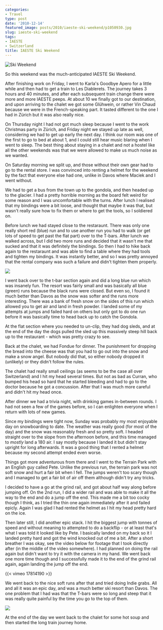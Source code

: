 ```yaml
---
categories:
- Travel
type: post
date: '2010-12-14'
featured_image: posts/2010/iaeste-ski-weekend/p1050930.jpg
slug: iaeste-ski-weekend
tags:
- IAESTE
- Switzerland
title: IAESTE Ski Weekend
---
```


![Ski Weekend](p1050930.jpg)

So this weekend was the much-anticipated IAESTE Ski Weekend.

After finishing work on Friday, I went to Karla's Goodbye Apero for a little while and then had to get a train to Les Diablerets. The journey takes 3 hours and 40 minutes, and after each subsequent train change there were more and more IAESTE peeps. At about 10 we finally got to our destination, and upon arriving to the chalet we got some Glühwein, or rather Vin Chaud because we were in the French-speaking part. It tasted different to the one I had in Zürich but it was also really nice.

On Thursday night I had not got much sleep because I went to the work Christmas party in Zürich, and Friday night we stayed up late as well, considering we had to get up early the next day. I think our room was one of the first to go to bed at about 1, and I could still hear music blaring when I went to sleep. The best thing about staying in a chalet and not a hostel like all the other weekends was that we were allowed to make us much noise as we wanted.

On Saturday morning we split up, and those without their own gear had to go to the rental store. I was convinced into renting a helmet for the weekend by the fact that everyone else had one, unlike in Davos where Maciek and I went without.

We had to get a bus from the town up to the gondola, and then headed up to the glacier. I had a pretty horrible morning as the board felt weird for some reason and I was uncomfortable with the turns. After lunch I realised that my bindings were a bit loose, and thought that maybe it was that, but wasn't really sure how to fix them or where to get the tools, so I soldiered on.

Before lunch we had stayed close to the restaraunt. There was only one really short red (blue) run and to use another run you had to walk (or get lots of speed to get past the flat part) over to the T-bars. After lunch we walked across, but I did two more runs and decided that it wasn't me that sucked and that it was definitely the bindings. So then I had to hike back again to the restaraunt and was able to find a table where they had tools and tighten my bindings. It was instantly better, and so I was pretty annoyed that the rental company was such a failure and didn't tighten them properly.

![](P1050977.jpg)

I went back over to the t-bar section again and did a long blue run which was insanely fun. The resort was fairly small and was basically all blue (green) runs because the black runs were closed. But even so, I found it much better than Davos as the snow was softer and the runs more interesting. There was a bank of fresh snow on the sides of this run which allowed you to get air and land in fresh powder. I landed some of my attempts at jumps and failed hard on others but only got to do one run before it was basically time to head back up to catch the Gondola.

At the flat section where you needed to un-clip, they had dog sleds, and at the end of the day the dogs pulled the sled up this massively steep hill back up to the restaurant - which was pretty crazy to see.

Back at the chalet, we had Fondue for dinner. The punishment for dropping the bread into the cheese was that you had to go out into the snow and make a snow angel. But nobody did that, so either nobody dropped it (unlikely) or they didn't follow the rules.

The chalet had really small ceilings (as seems to be the case all over Switzerland) and I hit my head several times. But not as bad as Curran, who bumped his head so hard that he started bleeding and had to go to the doctor because he got a concussion. After that I was much more careful and didn't hit my head once.

After dinner we had a trivia night, with drinking games in-between rounds. I had not seen a few of the games before, so I can enlighten everyone when I return with lots of new games.

Since my bindings were tight now, Sunday was probably my most enjoyable day on snowboarding to date. The weather was really good (for most of the day) and the snow was reasonably fresh and so pretty soft. I headed straight over to the slope from the afternoon before, and this time managed to *mostly* land a 180 air. I say mostly because I landed it but didn't stay upright for long afterwards. It was a good thing that I rented a helmet because my second attempt ended even worse.

Things got more adventurous from there and I went to the Terrain Park with an English guy called Pete. Unlike the previous run, the terrain park was not soft snow and hurt a fair bit when I fell. The jumps weren't too scary though and I managed to get a fair bit of air off them although didn't try any tricks.

I decided to have a go at the grind rail, and got about half way along before jumping off. On the 2nd run, I did a wider rail and was able to make it all the way to the end and do a jump off the end. This made me a bit too cocky though I think, as I tried the thin one again immediately after it and failed epicly. Again I was glad I had rented the helmet as I hit my head pretty hard on the ice.

Then later still, I did another epic stack. I hit the biggest jump with tonnes of speed and without meaning to attempted to do a backflip - or at least that's what I was told it looked like by Pete. I basically landed on my back so it I landed pretty hard and got the wind knocked out of me a bit. After a short breather I was okay, see the video below for footage that I took directly after (in the middle of the video somewhere). I had planned on doing the rail again but didn't want to try it with the camera in my hand. We went back one more time though and I successfully made it to the end of the grind rail again, again landing the jump off the end.

{{< vimeo 17814190 >}}

We went back to the nice soft runs after that and tried doing Indie grabs. All and all it was an epic day, and was a much better ski resort than Davos. The one problem that I had was that the T-bars were so long and steep that it was really quite painful by the time you go to the top of them.

![](P1050981.jpg)

At the end of the day we went back to the chalet for some hot soup and then started the long train journey home.